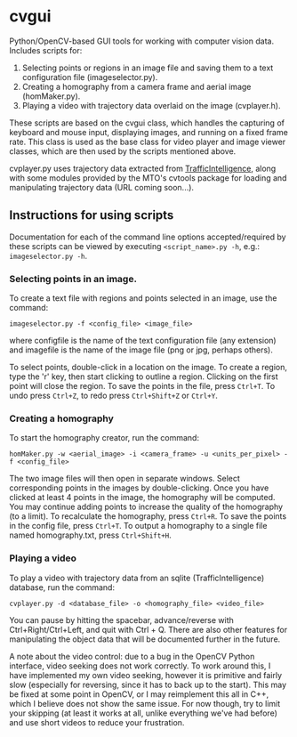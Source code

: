 # cvgui

Python/OpenCV-based GUI tools for working with computer vision data. Includes scripts for:
  1. Selecting points or regions in an image file and saving them to a text configuration file (imageselector.py).
  2. Creating a homography from a camera frame and aerial image (homMaker.py).
  3. Playing a video with trajectory data overlaid on the image (cvplayer.h).

These scripts are based on the cvgui class, which handles the capturing of keyboard and mouse input, displaying images, and running on a fixed frame rate. This class is used as the base class for video player and image viewer classes, which are then used by the scripts mentioned above.

cvplayer.py uses trajectory data extracted from [TrafficIntelligence](https://bitbucket.org/Nicolas/trafficintelligence/wiki/Home), along with some modules provided by the MTO's cvtools package for loading and manipulating trajectory data (URL coming soon...).


## Instructions for using scripts
Documentation for each of the command line options accepted/required by these scripts can be viewed by executing ```<script_name>.py -h```, e.g.: ```imageselector.py -h```.

### Selecting points in an image.
To create a text file with regions and points selected in an image, use the command:
```
imageselector.py -f <config_file> <image_file>
```
where configfile is the name of the text configuration file (any extension) and imagefile is the name of the image file (png or jpg, perhaps others).

To select points, double-click in a location on the image. To create a region, type the 'r' key, then start clicking to outline a region. Clicking on the first point will close the region. To save the points in the file, press ```Ctrl+T```. To undo press ```Ctrl+Z```, to redo press ```Ctrl+Shift+Z``` or ```Ctrl+Y```.

### Creating a homography
To start the homography creator, run the command:
```
homMaker.py -w <aerial_image> -i <camera_frame> -u <units_per_pixel> -f <config_file>
```

The two image files will then open in separate windows. Select corresponding points in the images by double-clicking. Once you have clicked at least 4 points in the image, the homography will be computed. You may continue adding points to increase the quality of the homography (to a limit). To recalculate the homography, press ```Ctrl+R```. To save the
points in the config file, press ```Ctrl+T```. To output a homography to a single file named homography.txt, press ```Ctrl+Shift+H```.


### Playing a video
To play a video with trajectory data from an sqlite (TrafficIntelligence) database, run the command:
```
cvplayer.py -d <database_file> -o <homography_file> <video_file>
```
You can pause by hitting the spacebar, advance/reverse with Ctrl+Right/Ctrl+Left, and quit with Ctrl + Q. There are also other features for manipulating the object data that will be documented further in the future.

A note about the video control: due to a bug in the OpenCV Python interface, video seeking does not work correctly. To work around this, I have implemented my own video seeking, however it is primitive and fairly slow (especially for reversing, since it has to back up to the start). This may be fixed at some point in OpenCV, or I may reimplement this all in C++, which I believe does not show the same issue. For now though, try to limit your skipping (at least it works at all, unlike everything we've had before) and use short videos to reduce your frustration.
